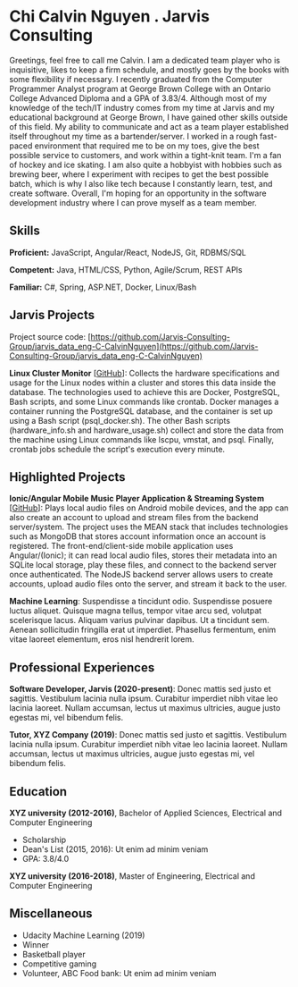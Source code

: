 # Chi Calvin Nguyen . Jarvis Consulting

Greetings, feel free to call me Calvin. I am a dedicated team player who is inquisitive, likes to keep a firm schedule, and mostly goes by the books with some flexibility if necessary. I recently graduated from the Computer Programmer Analyst program at George Brown College with an Ontario College Advanced Diploma and a GPA of 3.83/4. Although most of my knowledge of the tech/IT industry comes from my time at Jarvis and my educational background at George Brown, I have gained other skills outside of this field. My ability to communicate and act as a team player established itself throughout my time as a bartender/server. I worked in a rough fast-paced environment that required me to be on my toes, give the best possible service to customers, and work within a tight-knit team. I'm a fan of hockey and ice skating. I am also quite a hobbyist with hobbies such as brewing beer, where I experiment with recipes to get the best possible batch, which is why I also like tech because I constantly learn, test, and create software. Overall, I'm hoping for an opportunity in the software development industry where I can prove myself as a team member.

## Skills

**Proficient:** JavaScript, Angular/React, NodeJS, Git, RDBMS/SQL

**Competent:** Java, HTML/CSS, Python, Agile/Scrum, REST APIs

**Familiar:** C#, Spring, ASP.NET, Docker, Linux/Bash

## Jarvis Projects

Project source code: [https://github.com/Jarvis-Consulting-Group/jarvis_data_eng-C-CalvinNguyen](https://github.com/Jarvis-Consulting-Group/jarvis_data_eng-C-CalvinNguyen)


**Linux Cluster Monitor** [[GitHub](https://github.com/Jarvis-Consulting-Group/jarvis_data_eng-C-CalvinNguyen/tree/master/linux_sql)]: Collects the hardware specifications and usage for the Linux nodes within a cluster and stores this data inside the database. The technologies used to achieve this are Docker, PostgreSQL, Bash scripts, and some Linux commands like crontab. Docker manages a container running the PostgreSQL database, and the container is set up using a Bash script (psql_docker.sh). The other Bash scripts (hardware_info.sh and hardware_usage.sh) collect and store the data from the machine using Linux commands like lscpu, vmstat, and psql. Finally, crontab jobs schedule the script's execution every minute.


## Highlighted Projects
**Ionic/Angular Mobile Music Player Application & Streaming System** [[GitHub](https://github.com/jarviscanada/jarvis_profile_builder)]: Plays local audio files on Android mobile devices, and the app can also create an account to upload and stream files from the backend server/system. The project uses the MEAN stack that includes technologies such as MongoDB that stores account information once an account is registered. The front-end/client-side mobile application uses Angular/(Ionic); it can read local audio files, stores their metadata into an SQLite local storage, play these files, and connect to the backend server once authenticated. The NodeJS backend server allows users to create accounts, upload audio files onto the server, and stream it back to the user.

**Machine Learning**: Suspendisse a tincidunt odio. Suspendisse posuere luctus aliquet. Quisque magna tellus, tempor vitae arcu sed, volutpat scelerisque lacus. Aliquam varius pulvinar dapibus. Ut a tincidunt sem. Aenean sollicitudin fringilla erat ut imperdiet. Phasellus fermentum, enim vitae laoreet elementum, eros nisl hendrerit lorem.


## Professional Experiences

**Software Developer, Jarvis (2020-present)**: Donec mattis sed justo et sagittis. Vestibulum lacinia nulla ipsum. Curabitur imperdiet nibh vitae leo lacinia laoreet. Nullam accumsan, lectus ut maximus ultricies, augue justo egestas mi, vel bibendum felis.

**Tutor, XYZ Company (2019)**: Donec mattis sed justo et sagittis. Vestibulum lacinia nulla ipsum. Curabitur imperdiet nibh vitae leo lacinia laoreet. Nullam accumsan, lectus ut maximus ultricies, augue justo egestas mi, vel bibendum felis.


## Education
**XYZ university (2012-2016)**, Bachelor of Applied Sciences, Electrical and Computer Engineering
- Scholarship
- Dean's List (2015, 2016): Ut enim ad minim veniam
- GPA: 3.8/4.0

**XYZ university (2016-2018)**, Master of Engineering, Electrical and Computer Engineering


## Miscellaneous
- Udacity Machine Learning (2019)
- Winner
- Basketball player
- Competitive gaming
- Volunteer, ABC Food bank: Ut enim ad minim veniam